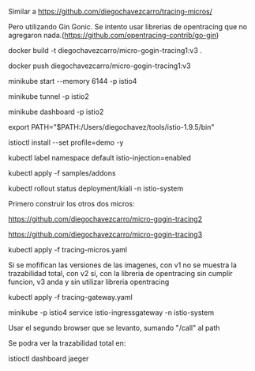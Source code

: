 Similar a https://github.com/diegochavezcarro/tracing-micros/

Pero utilizando Gin Gonic. Se intento usar librerias de opentracing que no agregaron nada.(https://github.com/opentracing-contrib/go-gin)

docker build -t diegochavezcarro/micro-gogin-tracing1:v3 .

docker push diegochavezcarro/micro-gogin-tracing1:v3

minikube start --memory 6144 -p istio4

minikube tunnel -p istio2

minikube dashboard -p istio2

export PATH="$PATH:/Users/diegochavez/tools/istio-1.9.5/bin"

istioctl install --set profile=demo -y  

kubectl label namespace default istio-injection=enabled

kubectl apply -f samples/addons

kubectl rollout status deployment/kiali -n istio-system

Primero construir los otros dos micros:

https://github.com/diegochavezcarro/micro-gogin-tracing2

https://github.com/diegochavezcarro/micro-gogin-tracing3


kubectl apply -f tracing-micros.yaml

Si se mofifican las versiones de las imagenes, con v1 no se muestra la trazabilidad total, con v2 sí, con la libreria de opentracing sin cumplir funcion, v3 anda y sin utilizar libreria opentracing

kubectl apply -f tracing-gateway.yaml

minikube -p istio4 service istio-ingressgateway -n istio-system

Usar el segundo browser que se levanto, sumando "/call" al path

Se podra ver la trazabilidad total en:

istioctl dashboard jaeger
